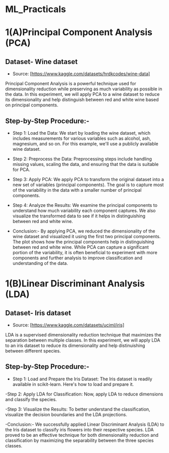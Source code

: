 # ML_Practicals

# 1(A)Principal Component Analysis (PCA) 

## Dataset- Wine dataset 
- Source: [https://www.kaggle.com/datasets/hrdkcodes/wine-data]

Principal Component Analysis is a powerful technique used for dimensionality reduction while preserving as much variability as possible in the data. In this experiment, we will apply PCA to a wine dataset to reduce its dimensionality and help distinguish between red and white wine based on principal components.

## Step-by-Step Procedure:-

- Step 1: Load the Data:
                      We start by loading the wine dataset, which includes measurements for various variables such as alcohol, ash, magnesium, and so on. For this example, we'll use a publicly available wine dataset.
                      
- Step 2: Preprocess the Data:
                      Preprocessing steps include handling missing values, scaling the data, and ensuring that the data is suitable for PCA.
                      
- Step 3: Apply PCA:
                   We apply PCA to transform the original dataset into a new set of variables (principal components). The goal is to capture most of the variability in the data with a smaller number of principal components.

- Step 4: Analyze the Results:
                   We examine the principal components to understand how much variability each component captures. We also visualize the transformed data to see if it helps in distinguishing between red and white wine.


- Conclusion:-
By applying PCA, we reduced the dimensionality of the wine dataset and visualized it using the first two principal components. The plot shows how the principal components help in distinguishing between red and white wine. While PCA can capture a significant portion of the variability, it is often beneficial to experiment with more components and further analysis to improve classification and understanding of the data.


# 1(B)Linear Discriminant Analysis (LDA)

## Dataset- Iris dataset
- Source: [https://www.kaggle.com/datasets/uciml/iris]

LDA is a supervised dimensionality reduction technique that maximizes the separation between multiple classes. In this experiment, we will apply LDA to an iris dataset to reduce its dimensionality and help distinuishing between different species.

## Step-by-Step Procedure:- 
- Step 1: Load and Prepare the Iris Dataset:
                    The Iris dataset is readily available in scikit-learn. Here's how to load and prepare it.

-Step 2: Apply LDA for Classification:
                    Now, apply LDA to reduce dimensions and classify the species.

-Step 3: Visualize the Results:
                    To better understand the classification, visualize the decision boundaries and the LDA projections.

-Conclusion:- 
We successfully applied Linear Discriminant Analysis (LDA) to the Iris dataset to classify iris flowers into their respective species. LDA proved to be an effective technique for both dimensionality reduction and classification by maximizing the separability between the three species classes.
